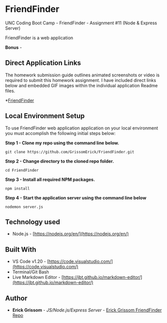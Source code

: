 # FriendFinder
UNC Coding Boot Camp - FriendFinder - Assignment #11 (Node &amp; Express Server)
 <p></p>
 
FriendFinder is a web application

**Bonus** - 

## Direct Application Links
The homework submission guide outlines animated screenshots or video is required to submit this homework assignment. I have included direct links below and embedded GIF images within the individual application Readme files.

*[FriendFinder](http://www.google.com)

## Local Environment Setup
To use FriendFinder web application application on your local environment you must accomplish the following initial steps below:

**Step 1 - Clone my repo using the command line below.**
```
git clone https://github.com/GrissomErick/FriendFinder.git
```
**Step 2 - Change directory to the cloned repo folder.**
```
cd FriendFinder
```
**Step 3 - Install all required NPM packages.**
```
npm install
```
**Step 4 - Start the application server using the command line below**
```
nodemon server.js
```
## Technology used
- Node.js - [https://nodejs.org/en/](https://nodejs.org/en/)

## Built With

* VS Code v1.20 - [https://code.visualstudio.com/](https://code.visualstudio.com/)
* Terminal/Git Bash
* Live Markdown Editor - [https://jbt.github.io/markdown-editor/](https://jbt.github.io/markdown-editor/)

## Author

* **Erick Grissom** - *JS/Node.js/Express Server* - [Erick Grissom FriendFinder Repo](https://github.com/GrissomErick/FriendFinder)


